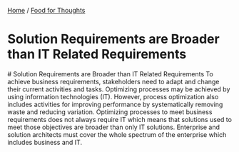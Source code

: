 [Home](../../index.html) / [Food for Thoughts](ideas-and-thoughts.html)

# Solution Requirements are Broader than IT Related Requirements

<div itemscope="" itemtype="https://schema.org/BlogPosting">
    <span itemprop="alternativeHeadline"># Solution Requirements are Broader than IT Related Requirements</span>
    <span itemprop="text">To achieve business requirements, stakeholders need to adapt and change their current activities and tasks. Optimizing processes may be achieved by using information technologies (IT). However, process optimization also includes activities for improving performance by systematically removing waste and reducing variation. Optimizing processes to meet business requirements does not always require IT which means that solutions used to meet those objectives are broader than only IT solutions. Enterprise and solution architects must cover the whole spectrum of the enterprise which includes business and IT.</span>
</div>
